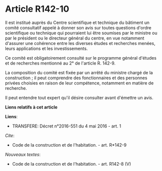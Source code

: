 # Article R142-10

Il est institué auprès du Centre scientifique et technique du bâtiment un comité consultatif appelé à donner son avis sur
toutes questions d'ordre scientifique ou technique qui pourraient lui être soumises par le ministre ou par le président ou le
directeur général du centre, en vue notamment d'assurer une cohérence entre les diverses études et recherches menées, leurs
applications et les investissements. 

Ce comité est obligatoirement consulté sur le programme général d'études et de recherches mentionné au 2° de l'article R.
142-9. 

La composition du comité est fixée par un arrêté du ministre chargé de la construction ; il peut comprendre des
fonctionnaires et des personnes privées choisies en raison de leur compétence, notamment en matière de recherche. 

Il peut entendre tout expert qu'il désire consulter avant d'émettre un avis.

**Liens relatifs à cet article**

**Liens**:

  - TRANSFERE: Décret n°2016-551 du 4 mai 2016 - art. 1

_Cite_:

  - Code de la construction et de l'habitation. - art. R*142-9

_Nouveaux textes_:

  - Code de la construction et de l'habitation. - art. R142-8 (V)
